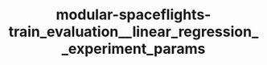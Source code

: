 ---
schema: default
title: modular-spaceflights-train_evaluation__linear_regression__experiment_params
organization: ResponsibleAIML
notes: type = kedro_datasets.tracking.json_dataset
resources:
  - name: modular-spaceflights-train_evaluation__linear_regression__experiment_params
    url: 'https://www.github.com/ResponsibleAIML/django-kedro/tree/main/kedro-projects/demo-project-kedro/data/09_tracking/linear_params.json'
    format: json
category:
  - 09-tracking
maintainer: 
maintainer_email: 
project:
  - modular-spaceflights
preview: |
  
---